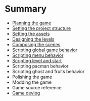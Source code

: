 # Summary

* [Planning the game](ch1.md)
* [Setting the project structure](ch2.md)
* [Setting the assets](ch3.md)
* [Designing the levels](ch4.md)
* [Composing the scenes](ch5.md)
* [Scripting global game behavior](ch6.md)
* [Scripting menu behavior](ch7.md)
* [Scripting level and start](ch8.md)
* Scripting pacman behavior
* Scripting ghost and fruits behavior
* Polishing the game
* Modding the game
* Game source reference
* [Game devlog](ch0.md)